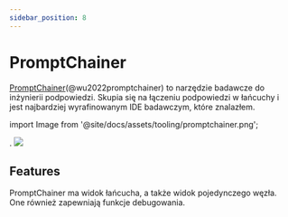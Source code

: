 ```yaml
---
sidebar_position: 8
---
```


# PromptChainer

[PromptChainer](https://arxiv.org/pdf/2203.06566.pdf)(@wu2022promptchainer) to narzędzie badawcze do inżynierii podpowiedzi. Skupia się na łączeniu podpowiedzi w łańcuchy i jest najbardziej
wyrafinowanym IDE badawczym, które znalazłem.


import Image from '@site/docs/assets/tooling/promptchainer.png';

<div style={{textAlign: 'center'}}>.
  <img src={Image} style={{width: "750px"}} />
</div>

## Features

PromptChainer ma widok łańcucha, a także widok pojedynczego węzła. One również
zapewniają funkcje debugowania.


